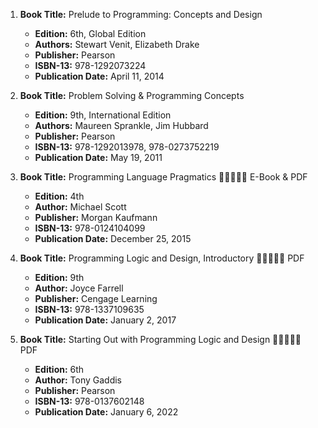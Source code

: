 1. **Book Title:** Prelude to Programming: Concepts and Design
   - **Edition:** 6th, Global Edition
   - **Authors:** Stewart Venit, Elizabeth Drake
   - **Publisher:** Pearson
   - **ISBN-13:** 978-1292073224
   - **Publication Date:** April 11, 2014

2. **Book Title:** Problem Solving & Programming Concepts
   - **Edition:** 9th, International Edition
   - **Authors:** Maureen Sprankle, Jim Hubbard
   - **Publisher:** Pearson
   - **ISBN-13:** 978-1292013978, 978-0273752219
   - **Publication Date:** May 19, 2011

3. **Book Title:** Programming Language Pragmatics 🚨🚨🚨🚨🚨 E-Book & PDF
   - **Edition:** 4th
   - **Author:** Michael Scott
   - **Publisher:** Morgan Kaufmann
   - **ISBN-13:** 978-0124104099
   - **Publication Date:** December 25, 2015

4. **Book Title:** Programming Logic and Design, Introductory 🚨🚨🚨🚨🚨 PDF
   - **Edition:** 9th
   - **Author:** Joyce Farrell
   - **Publisher:** Cengage Learning
   - **ISBN-13:** 978-1337109635
   - **Publication Date:** January 2, 2017

5. **Book Title:** Starting Out with Programming Logic and Design 🚨🚨🚨🚨🚨 PDF
   - **Edition:** 6th
   - **Author:** Tony Gaddis
   - **Publisher:** Pearson
   - **ISBN-13:** 978-0137602148
   - **Publication Date:** January 6, 2022
